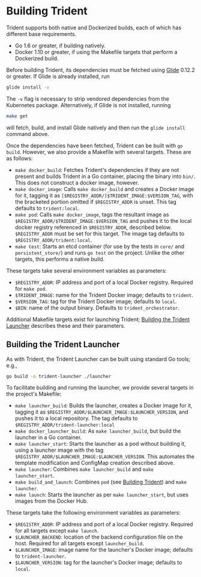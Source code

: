 # Building Trident

Trident supports both native and Dockerized builds, each of which has different
base requirements.
* Go 1.6 or greater, if building natively.
* Docker 1.10 or greater, if using the Makefile targets that perform a
  Dockerized build.

Before building Trident, its dependencies must be fetched using
[Glide](https://github.com/Masterminds/glide) 0.12.2 or greater.  If Glide is
already installed, run

```bash
glide install -v
```

The `-v` flag is necessary to strip vendored dependencies from the
Kubernetes package.  Alternatively, if Glide is not installed, running

```bash
make get
```

will fetch, build, and install Glide natively and then run the `glide install`
command above.

Once the dependencies have been fetched, Trident can be built with `go build`.
However, we also provide a Makefile with several targets.  These are as follows:

* `make docker_build`:  Fetches Trident's dependencies if they are not present
  and builds Trident in a Go container, placing the binary into `bin/`.  This
  does not construct a docker image, however.
* `make docker_image`:  Calls `make docker_build` and creates a Docker image
  for it, tagging it as `[$REGISTRY_ADDR/]$TRIDENT_IMAGE:$VERSION_TAG`, with
  the bracketed portion omitted if `$REGISTRY_ADDR` is unset.  This tag
  defaults to `trident:local`.  
* `make pod`:  Calls `make docker_image`, tags the resultant image as
  `$REGISTRY_ADDR/$TRIDENT_IMAGE:$VERSION_TAG` and pushes it to the local
  docker registry referenced in `$REGISTRY_ADDR`, described below.
  `$REGISTRY_ADDR` must be set for this target.  The image tag defaults to
  `$REGISTRY_ADDR/trident:local`.
* `make test`:  Starts an etcd container (for use by the tests in `core/` and
  `persistent_store/`) and runs `go test` on the project.  Unlike the other
  targets, this performs a native build.

These targets take several environment variables as parameters:

* `$REGISTRY_ADDR`:  IP address and port of a local Docker registry.  Required
  for `make pod`.
* `$TRIDENT_IMAGE`: name for the Trident Docker image; defaults to `trident`.
* `$VERSION_TAG`: tag for the Trident Docker image; defaults to `local`.
* `$BIN`:  name of the output binary.  Defaults to `trident_orchestrator`.

Additional Makefile targets exist for launching Trident; [Building the Trident
Launcher](#building-the-trident-launcher) describes these and their parameters.

## Building the Trident Launcher

As with Trident, the Trident Launcher can be built using standard Go tools;
e.g., 

```bash
go build -o trident-launcher ./launcher
```

To facilitate building and running the launcher, we provide several targets in
the project's Makefile:

* `make launcher_build`:  Builds the launcher, creates a Docker image for it,
  tagging it as `$REGISTRY_ADDR/$LAUNCHER_IMAGE:$LAUNCHER_VERSION`, and pushes
  it to a local repository.  The tag defaults to
  `$REGISTRY_ADDR/trident-launcher:local`
* `make docker_launcher_build`:  As `make launcher_build`, but build the
  launcher in a Go container.
* `make launcher_start`:  Starts the launcher as a pod without building it,
  using a launcher image with the tag
  `$REGISTRY_ADDR/$LAUNCHER_IMAGE:$LAUNCHER_VERSION`.  This automates the
  template modification and ConfigMap creation described above.
* `make launcher`:  Combines `make launcher_build` and `make launcher_start`.
* `make build_and_launch`:  Combines `pod` (see [Building
  Trident](#building-trident)) and `make launcher`.
* `make launch`:  Starts the launcher as per `make launcher_start`, but uses
  images from the Docker Hub.

These targets take the following environment variables as parameters:

* `$REGISTRY_ADDR`:  IP address and port of a local Docker registry.  Required
  for all targets except `make launch`.
* `$LAUNCHER_BACKEND`:  location of the backend configuration file on the host.
  Required for all targets except `launcher_build`.
* `$LAUNCHER_IMAGE`:  image name for the launcher's Docker image; defaults to
  `trident-launcher`.
* `$LAUNCHER_VERSION`: tag for the launcher's Docker image; defaults to
  `local`.

